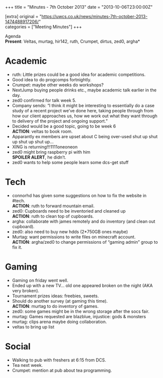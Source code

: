 +++
title = "Minutes - 7th October 2013"
date = "2013-10-06T23:00:00Z"

[extra]
original = "https://uwcs.co.uk/news/minutes-7th-october-2013-1474488917206/"    
categories = ["Meeting Minutes"]
+++

Agenda  
**Present**: Veltas, murtag, hir142, ruth, Crumpet, dirtus, zed0, argha\*

# Academic

  - ruth: Little prizes could be a good idea for academic competitions.
  - Good idea to do progcomps fortnightly.
  - Crumpet: maybe other weeks do workshops?
  - NextJump buying people drinks etc., maybe academic talk earlier in the day.
  - zed0 confirmed for talk week 5.
  - Company sends: “I think it might be interesting to essentially do a case study of a recent project we’ve done here, taking people through from how our client approaches us, how we work out what they want through to delivery of the project and ongoing support.”
  - Decided would be a good topic, going to be week 6  
    **ACTION**: veltas to book room.
  - Apparantly ex members are upset about C<span class="underline"></span> being over-used shut up shut up shut up shut up…
  - XING is returning\!\!\!1111oneoneon
  - zed0 might bring raspberry pi with him  
    **SPOILER ALERT**, he didn’t.
  - zed0 wants to help some people learn some dcs-get stuff

# Tech

  - connorhd has given some suggestions on how to fix the website in \#tech.  
    **ACTION**: ruth to forward mountain email.
  - zed0: Cupboards need to be inventoried and cleaned up  
    **ACTION**: ruth to clean top of cupboards.
  - argha: collaborate with james remotely and do inventory (and clean out cupboard).
  - zed0: also need to buy new hdds (2\*750GB ones maybe)
  - Murtag: want permissions to write files on minecraft account.  
    **ACTION**: argha/zed0 to change permissions of “gaming admin” group to fix it.

# Gaming

  - Gaming on friday went well.
  - Ended up with a new TV… old one appeared broken on the night (AKA very broken).
  - Tournament prizes ideas: freebies, sweets.
  - Should do another survey (at gaming this time).  
    **ACTION**: murtag to do inventory of games.
  - zed0: some games might be in the wrong storage after the socs fair.
  - murtag: Games requested are blazblue, injustice: gods & monsters
  - murtag: clips arena maybe doing collaboration.
  - veltas to bring up list

# Social

  - Walking to pub with freshers at 6:15 from DCS.
  - Tea next week.
  - Crumpet: mention at pub about tea programming.
